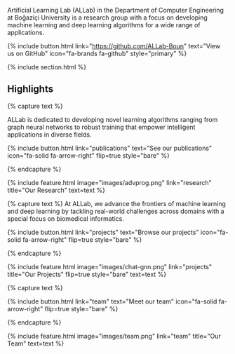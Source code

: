 ---
---

Artificial Learning Lab (ALLab) in the Department of Computer Engineering at Boğaziçi University is a research group with a focus on developing machine learning and deep learning algorithms for a wide range of applications. 

{%
  include button.html
  link="https://github.com/ALLab-Boun"
  text="View us on GitHub"
  icon="fa-brands fa-github"
  style="primary"
%}

{% include section.html %}

## Highlights

{% capture text %}

ALLab is dedicated to developing novel learning algorithms ranging from graph neural networks to robust training that empower intelligent applications in diverse fields.

{%
  include button.html
  link="publications"
  text="See our publications"
  icon="fa-solid fa-arrow-right"
  flip=true
  style="bare"
%}

{% endcapture %}

{%
  include feature.html
  image="images/advprog.png"
  link="research"
  title="Our Research"
  text=text
%}

{% capture text %}
At ALLab, we advance the frontiers of machine learning and deep learning by tackling real-world challenges across domains with a special focus on biomedical informatics.

 

{%
  include button.html
  link="projects"
  text="Browse our projects"
  icon="fa-solid fa-arrow-right"
  flip=true
  style="bare"
%}

{% endcapture %}

{%
  include feature.html
  image="images/chat-gnn.png"
  link="projects"
  title="Our Projects"
  flip=true
  style="bare"
  text=text
%}

{% capture text %}


{%
  include button.html
  link="team"
  text="Meet our team"
  icon="fa-solid fa-arrow-right"
  flip=true
  style="bare"
%}

{% endcapture %}

{%
  include feature.html
  image="images/team.png"
  link="team"
  title="Our Team"
  text=text
%}
